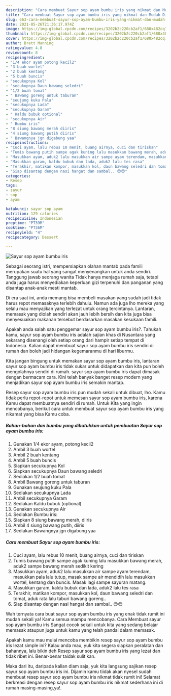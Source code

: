 ```yaml
---
description: "Cara membuat Sayur sop ayam bumbu iris yang nikmat dan Mudah Dibuat"
title: "Cara membuat Sayur sop ayam bumbu iris yang nikmat dan Mudah Dibuat"
slug: 663-cara-membuat-sayur-sop-ayam-bumbu-iris-yang-nikmat-dan-mudah-dibuat
date: 2021-05-26T21:36:17.974Z
image: https://img-global.cpcdn.com/recipes/3202b2c220cb2af1/680x482cq70/sayur-sop-ayam-bumbu-iris-foto-resep-utama.jpg
thumbnail: https://img-global.cpcdn.com/recipes/3202b2c220cb2af1/680x482cq70/sayur-sop-ayam-bumbu-iris-foto-resep-utama.jpg
cover: https://img-global.cpcdn.com/recipes/3202b2c220cb2af1/680x482cq70/sayur-sop-ayam-bumbu-iris-foto-resep-utama.jpg
author: Brett Manning
ratingvalue: 4.8
reviewcount: 8
recipeingredient:
- "1/4 ekor ayam potong kecil2"
- "3 buah wortel"
- "2 buah kentang"
- "5 buah buncis"
- "secukupnya Kol"
- "secukupnya Daun bawang seledri"
- "1/2 buah tomat"
- " Bawang goreng untuk taburan"
- "seujung kuku Pala"
- "secukupnya Lada"
- "secukupnya Garam"
- " Kaldu bubuk optional"
- "secukupnya Air"
- " Bumbu iris"
- "8 siung bawang merah diiris"
- "4 siung bawang putih diiris"
- " Bawangnya jgn digabung yaa"
recipeinstructions:
- "Cuci ayam, lalu rebus 10 menit, buang airnya, cuci dan tiriskan"
- "Tumis bawang putih sampe agak kuning lalu masukkan bawang merah, aduk2 sampe bawang merah sedikit kering"
- "Masukkan ayam, aduk2 lalu masukkan air sampe ayam terendam, masukkan pala lalu tutup, masak sampe air mendidih lalu masukkan wortel, kentang dan buncis. Masak lagi sampe sayuran matang."
- "Masukkan garam, kaldu bubuk dan lada, aduk2 lalu tes rasa"
- "Terakhir, matikan kompor, masukkan kol, daun bawang seledri dan tomat, aduk rata lalu taburi bawang goreng.."
- "Siap disantap dengan nasi hangat dan sambal.. 😊😊"
categories:
- Resep
tags:
- sayur
- sop
- ayam

katakunci: sayur sop ayam 
nutrition: 129 calories
recipecuisine: Indonesian
preptime: "PT39M"
cooktime: "PT36M"
recipeyield: "4"
recipecategory: Dessert

---
```



![Sayur sop ayam bumbu iris](https://img-global.cpcdn.com/recipes/3202b2c220cb2af1/680x482cq70/sayur-sop-ayam-bumbu-iris-foto-resep-utama.jpg)

Sebagai seorang istri, mempersiapkan olahan mantab pada famili merupakan suatu hal yang sangat menyenangkan untuk anda sendiri. Tanggung jawab seorang  wanita Tidak hanya menjaga rumah saja, tetapi anda juga harus menyediakan keperluan gizi terpenuhi dan panganan yang disantap anak-anak mesti mantab.

Di era  saat ini, anda memang bisa membeli masakan yang sudah jadi tidak harus repot memasaknya terlebih dahulu. Namun ada juga lho mereka yang selalu mau menyajikan yang terlezat untuk orang tercintanya. Lantaran, memasak yang diolah sendiri akan jauh lebih bersih dan kita juga bisa menyesuaikan makanan tersebut berdasarkan masakan kesukaan famili. 



Apakah anda salah satu penggemar sayur sop ayam bumbu iris?. Tahukah kamu, sayur sop ayam bumbu iris adalah sajian khas di Nusantara yang sekarang disenangi oleh setiap orang dari hampir setiap tempat di Indonesia. Kalian dapat membuat sayur sop ayam bumbu iris sendiri di rumah dan boleh jadi hidangan kegemaranmu di hari liburmu.

Kita jangan bingung untuk memakan sayur sop ayam bumbu iris, lantaran sayur sop ayam bumbu iris tidak sukar untuk didapatkan dan kita pun boleh mengolahnya sendiri di rumah. sayur sop ayam bumbu iris dapat dimasak dengan bermacam cara. Kini telah banyak banget resep modern yang menjadikan sayur sop ayam bumbu iris semakin mantap.

Resep sayur sop ayam bumbu iris pun mudah sekali untuk dibuat, lho. Kamu tidak perlu repot-repot untuk memesan sayur sop ayam bumbu iris, karena Kamu dapat membuatnya sendiri di rumah. Untuk Kita yang ingin mencobanya, berikut cara untuk membuat sayur sop ayam bumbu iris yang nikamat yang bisa Kamu coba.

<!--inarticleads1-->

##### Bahan-bahan dan bumbu yang dibutuhkan untuk pembuatan Sayur sop ayam bumbu iris:

1. Gunakan 1/4 ekor ayam, potong kecil2
1. Ambil 3 buah wortel
1. Ambil 2 buah kentang
1. Ambil 5 buah buncis
1. Siapkan secukupnya Kol
1. Siapkan secukupnya Daun bawang seledri
1. Sediakan 1/2 buah tomat
1. Ambil  Bawang goreng untuk taburan
1. Gunakan seujung kuku Pala
1. Sediakan secukupnya Lada
1. Ambil secukupnya Garam
1. Sediakan  Kaldu bubuk (optional)
1. Gunakan secukupnya Air
1. Sediakan  Bumbu iris:
1. Siapkan 8 siung bawang merah, diiris
1. Ambil 4 siung bawang putih, diiris
1. Sediakan  Bawangnya jgn digabung yaa




<!--inarticleads2-->

##### Cara membuat Sayur sop ayam bumbu iris:

1. Cuci ayam, lalu rebus 10 menit, buang airnya, cuci dan tiriskan
1. Tumis bawang putih sampe agak kuning lalu masukkan bawang merah, aduk2 sampe bawang merah sedikit kering
1. Masukkan ayam, aduk2 lalu masukkan air sampe ayam terendam, masukkan pala lalu tutup, masak sampe air mendidih lalu masukkan wortel, kentang dan buncis. Masak lagi sampe sayuran matang.
1. Masukkan garam, kaldu bubuk dan lada, aduk2 lalu tes rasa
1. Terakhir, matikan kompor, masukkan kol, daun bawang seledri dan tomat, aduk rata lalu taburi bawang goreng..
1. Siap disantap dengan nasi hangat dan sambal.. 😊😊




Wah ternyata cara buat sayur sop ayam bumbu iris yang enak tidak rumit ini mudah sekali ya! Kamu semua mampu mencobanya. Cara Membuat sayur sop ayam bumbu iris Sangat cocok sekali untuk kita yang sedang belajar memasak ataupun juga untuk kamu yang telah pandai dalam memasak.

Apakah kamu mau mulai mencoba membikin resep sayur sop ayam bumbu iris lezat simple ini? Kalau anda mau, yuk kita segera siapkan peralatan dan bahannya, lalu bikin deh Resep sayur sop ayam bumbu iris yang lezat dan tidak ribet ini. Benar-benar taidak sulit kan. 

Maka dari itu, daripada kalian diam saja, yuk kita langsung sajikan resep sayur sop ayam bumbu iris ini. Dijamin kamu tiidak akan nyesel sudah membuat resep sayur sop ayam bumbu iris nikmat tidak rumit ini! Selamat berkreasi dengan resep sayur sop ayam bumbu iris nikmat sederhana ini di rumah masing-masing,ya!.

